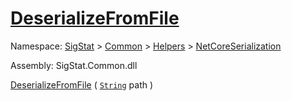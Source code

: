 # [DeserializeFromFile](./NetCoreSerializationHelper-100664084.md)

Namespace: [SigStat]() > [Common](./../../../README.md) > [Helpers](./../../README.md) > [NetCoreSerialization](./../README.md)

Assembly: SigStat.Common.dll

[DeserializeFromFile](./NetCoreSerializationHelper-100664084.md) ( [`String`](https://docs.microsoft.com/en-us/dotnet/api/System.String) path )	

